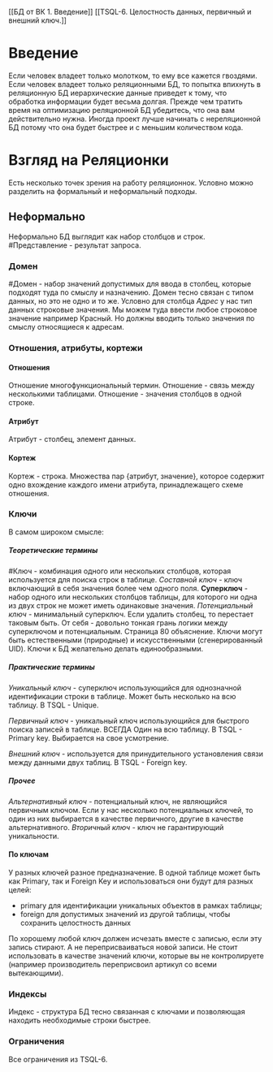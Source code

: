 [[БД от ВК 1. Введение]]
[[TSQL-6. Целостность данных, первичный и внешний ключ.]]
# Введение
Если человек владеет только молотком, то ему все кажется гвоздями.
Если человек владеет только реляционными БД, то попытка впихнуть в реляционную БД иерархические данные приведет к тому, что обработка информации будет весьма долгая.
Прежде чем тратить время на оптимизацию реляционной БД убедитесь, что она вам действительно нужна. Иногда проект лучше начинать с нереляционной БД потому что она будет быстрее и с меньшим количеством кода.

# Взгляд на Реляционки
Есть несколько точек зрения на работу реляционнок. Условно можно разделить на формальный и неформальный подходы.
## Неформально
Неформально БД выглядит как набор столбцов и строк.
#Представление - результат запроса.
### Домен
#Домен - набор значений допустимых для ввода в столбец, которые подходят туда по смыслу и назначению. Домен тесно связан с типом данных, но это не одно и то же. 
Условно для столбца *Адрес* у нас тип данных строковые значения. Мы можем туда ввести любое строковое значение например Красный. Но должны вводить только значения по смыслу относящиеся к адресам.
### Отношения, атрибуты, кортежи
#### Отношения
Отношение многофункциональный термин.
Отношение - связь между несколькими таблицами.
Отношение - значения столбцов в одной строке.
#### Атрибут
Атрибут - столбец, элемент данных.
#### Кортеж
Кортеж - строка. Множества пар {атрибут, значение}, которое содержит одно вхождение каждого имени атрибута, принадлежащего схеме отношения.
### Ключи
В самом широком смысле:
##### Теоретические термины
#Ключ - комбинация одного или нескольких столбцов, которая используется для поиска строк в таблице.
*Составной ключ* - ключ включающий в себя значения более чем одного поля.
**Суперключ** - набор одного или нескольких столбцов таблицы, для которого ни одна из двух строк не может иметь одинаковые значения.
*Потенциальный ключ* - минимальный суперключ. Если удалить столбец, то перестает таковым быть. 
От себя - довольно тонкая грань логики между суперключом и потенциальным. Страница 80 объяснение.
Ключи могут быть естественными (природные) и искусственными (сгенерированный UID).
Ключи к БД желательно делать единообразными.
##### Практические термины
*Уникальный ключ* - суперключ использующийся для однозначной идентификации строки в таблице. Может быть несколько на всю таблицу.
В TSQL - Unique.

*Первичный ключ* - уникальный ключ использующийся для быстрого поиска записей в таблице. ВСЕГДА Один на всю таблицу. 
В TSQL - Primary key. Выбирается на свое усмотрение.

*Внешний ключ* - используется для принудительного установления связи между данными двух таблиц.
В TSQL - Foreign key.
##### Прочее
*Альтернативный ключ* - потенциальный ключ, не являющийся первичным ключом.
Если у нас несколько потенциальных ключей, то один из них выбирается в качестве первичного, другие в качестве альтернативного.
*Вторичный ключ* - ключ не гарантирующий уникальности.
#### По ключам
У разных ключей разное предназначение. В одной таблице может быть как Primary, так и Foreign Key и использоваться они будут для разных целей:
- primary для идентификации уникальных объектов в рамках таблицы;
- foreign для допустимых значений из другой таблицы, чтобы сохранить целостность данных

По хорошему любой ключ должен исчезать вместе с записью, если эту запись стирают. А не переприсваиваться новой записи.
Не стоит использовать в качестве значений ключи, которые вы не контролируете (например производитель переприсвоил артикул со всеми вытекающими).
### Индексы
Индекс - структура БД тесно связанная с ключами и позволяющая находить необходимые строки быстрее.
### Ограничения
Все ограничения из TSQL-6.